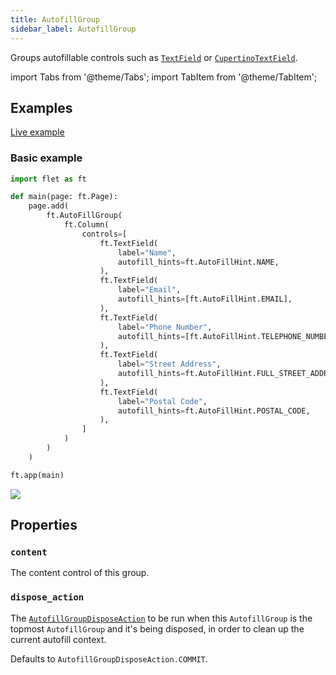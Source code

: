 ```yaml
---
title: AutofillGroup
sidebar_label: AutofillGroup
---
```


Groups autofillable controls such as [`TextField`](/docs/controls/textfield)
or [`CupertinoTextField`](/docs/controls/cupertinotextfield).

import Tabs from '@theme/Tabs';
import TabItem from '@theme/TabItem';

## Examples

[Live example](https://flet-controls-gallery.fly.dev/imput/autofillgroup)

### Basic example

<Tabs groupId="language">
  <TabItem value="python" label="Python" default>

```python
import flet as ft

def main(page: ft.Page):
    page.add(
        ft.AutoFillGroup(
            ft.Column(
                controls=[
                    ft.TextField(
                        label="Name",
                        autofill_hints=ft.AutoFillHint.NAME,
                    ),
                    ft.TextField(
                        label="Email",
                        autofill_hints=[ft.AutoFillHint.EMAIL],
                    ),
                    ft.TextField(
                        label="Phone Number",
                        autofill_hints=[ft.AutoFillHint.TELEPHONE_NUMBER],
                    ),
                    ft.TextField(
                        label="Street Address",
                        autofill_hints=ft.AutoFillHint.FULL_STREET_ADDRESS,
                    ),
                    ft.TextField(
                        label="Postal Code",
                        autofill_hints=ft.AutoFillHint.POSTAL_CODE,
                    ),
                ]
            )
        )
    )

ft.app(main)
```

  </TabItem>
</Tabs>

<img src="/img/docs/controls/autofillgroup/autofillgroup-example.gif" className="screenshot-40"/>

## Properties

### `content`

The content control of this group.

### `dispose_action`

The [`AutofillGroupDisposeAction`](/docs/reference/types/autofillgroupdisposeaction) to be run when this `AutofillGroup`
is the topmost `AutofillGroup` and it's being disposed, in order to clean up the current autofill context.

Defaults to `AutofillGroupDisposeAction.COMMIT`.
